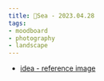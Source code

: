 ```yaml
---
title: 🌊Sea - 2023.04.28
tags:
- moodboard
- photography
- landscape
---
```



* [idea - reference image](photography/mood_board/Sea_20230428/idea.md)

